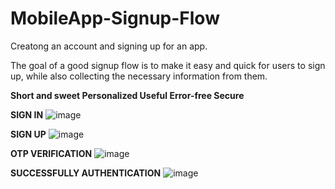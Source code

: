 # MobileApp-Signup-Flow

Creatong an account and signing up for an app.

The goal of a good signup flow is to make it easy and quick for users to sign up, while
also collecting the necessary information from them.

**Short and sweet
Personalized
Useful
Error-free
Secure**


**SIGN IN**
![image](https://github.com/rutviprajapati16/MobileApp-Signup-Flow/assets/97946004/4fe65072-9fbd-4d0b-9e0f-d83bb1803903)

**SIGN UP**
![image](https://github.com/rutviprajapati16/MobileApp-Signup-Flow/assets/97946004/da36d5e7-957c-4f7e-a5bb-232c02856db7)

**OTP VERIFICATION**
![image](https://github.com/rutviprajapati16/MobileApp-Signup-Flow/assets/97946004/4d1770cb-47d1-4474-8556-51b951db821a)

**SUCCESSFULLY AUTHENTICATION**
![image](https://github.com/rutviprajapati16/MobileApp-Signup-Flow/assets/97946004/07e258a0-b7d4-4d30-89e2-93bb59cb72ce)
